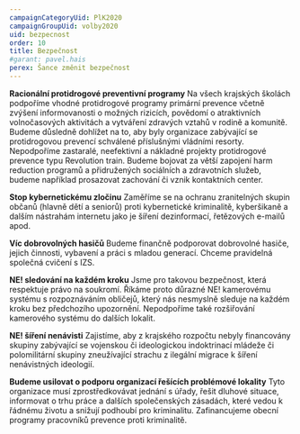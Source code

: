 ```yaml
---
campaignCategoryUid: PlK2020
campaignGroupUid: volby2020
uid: bezpecnost
order: 10
title: Bezpečnost
#garant: pavel.hais
perex: Šance změnit bezpečnost
---
```


**Racionální protidrogové preventivní programy**
Na všech krajských školách podpoříme vhodné protidrogové programy primární prevence včetně zvýšení informovanosti o možných rizicích, povědomí o atraktivních volnočasových aktivitách a vytváření zdravých vztahů v rodině a komunitě. Budeme důsledně dohlížet na to, aby byly organizace zabývající se protidrogovou prevencí schválené příslušnými vládními resorty. Nepodpoříme zastaralé, neefektivní a nákladné projekty protidrogové prevence typu Revolution train. Budeme bojovat za větší zapojení harm reduction programů a přidružených sociálních a zdravotních služeb, budeme například prosazovat zachování či vznik kontaktních center.

**Stop kybernetickému zločinu**
Zaměříme se na ochranu zranitelných skupin občanů (hlavně dětí a seniorů) proti kybernetické kriminalitě, kyberšikaně a dalším nástrahám internetu jako je šíření dezinformací, řetězových e-mailů apod. 


**Víc dobrovolných hasičů**
Budeme finančně podporovat dobrovolné hasiče, jejich činnosti, vybavení a práci s mladou generací. Chceme pravidelná společná cvičení s IZS.


**NE! sledování na každém kroku**
Jsme pro takovou bezpečnost, která respektuje právo na soukromí. Říkáme proto důrazné NE! kamerovému systému s rozpoznáváním obličejů, který nás nesmyslně sleduje na každém kroku bez předchozího upozornění. Nepodpoříme také rozšiřování kamerového systému do dalších lokalit. 


**NE! šíření nenávisti**
Zajistíme, aby z krajského rozpočtu nebyly financovány skupiny zabývající se vojenskou či ideologickou indoktrinací mládeže či polomilitární skupiny zneužívající strachu z ilegální migrace k šíření nenávistných ideologií. 


**Budeme usilovat o podporu organizací řešících problémové lokality**
Tyto organizace musí zprostředkovávat jednání s úřady, řešit dluhové situace, informovat o trhu práce a dalších společenských zásadách, které vedou k řádnému životu a snižují podhoubí pro kriminalitu. Zafinancujeme obecní programy pracovníků prevence proti kriminalitě. 
